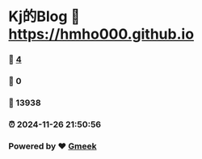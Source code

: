# Kj的Blog :link: https://hmho000.github.io 
### :page_facing_up: [4](https://hmho000.github.io/tag.html) 
### :speech_balloon: 0 
### :hibiscus: 13938 
### :alarm_clock: 2024-11-26 21:50:56 
### Powered by :heart: [Gmeek](https://github.com/Meekdai/Gmeek)
